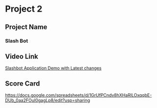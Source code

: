 # Project 2
## Project Name
### Slash Bot

## Video Link
[Slashbot Application Demo with Latest changes](https://www.youtube.com/watch?v=YLBqP0q3jUM) 

## Score Card 
https://docs.google.com/spreadsheets/d/1GrUfPCndv8hXHaRlLOxqqbE-DUb_0aa2FOuI0gagLp8/edit?usp=sharing
